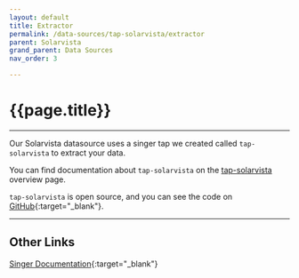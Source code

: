 ```yaml
---
layout: default
title: Extractor
permalink: /data-sources/tap-solarvista/extractor
parent: Solarvista
grand_parent: Data Sources
nav_order: 3

---
```


# {{page.title}}

---

Our Solarvista datasource uses a singer tap we created called `tap-solarvista` to extract your data. 

You can find documentation about `tap-solarvista` on the [tap-solarvista]({{site.baseurl}}/data-sources/tap-solarvista) overview page.

`tap-solarvista` is open source, and you can see the code on [GitHub](https://github.com/Matatika/tap-solarvista){:target="_blank"}.

---

## Other Links

[Singer Documentation](https://github.com/singer-io/getting-started){:target="_blank"}
